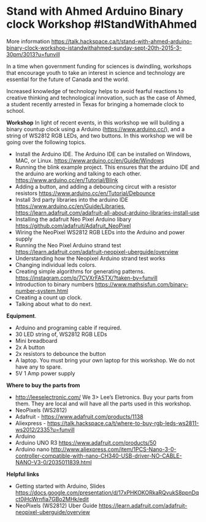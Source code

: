Stand with Ahmed Arduino Binary clock Workshop #IStandWithAhmed
===========================

More information 
https://talk.hackspace.ca/t/stand-with-ahmed-arduino-binary-clock-workshop-istandwithahmed-sunday-sept-20th-2015-3-30pm/3013?u=funvill

In a time when government funding for sciences is dwindling, workshops that encourage youth to take an interest in science and technology are essential for the future of Canada and the world. 

Increased knowledge of technology helps to avoid fearful reactions to creative thinking and technological innovation, such as the case of Ahmed, a student recently arrested in Texas for bringing a homemade clock to school.

**Workshop** 
In light of recent events, in this workshop we will building a binary countup clock using a Arduino (https://www.arduino.cc/), and a string of WS2812 RGB LEDs, and two buttons. 
In this workshop we will be going over the following topics. 
 
- Install the Arduino IDE. The Arduino IDE can be installed on Windows, MAC, or Linux.  https://www.arduino.cc/en/Guide/Windows
- Running the blink example project. This ensures that the arduino IDE and the arduino are working and talking to each other.  https://www.arduino.cc/en/Tutorial/Blink
- Adding a button, and adding a debouncing circut with a resistor resistors  https://www.arduino.cc/en/Tutorial/Debounce
- Install 3rd party libraries into the arduino IDE https://www.arduino.cc/en/Guide/Libraries, https://learn.adafruit.com/adafruit-all-about-arduino-libraries-install-use
- Installing the adafruit Neo Pixel Arduino libary https://github.com/adafruit/Adafruit_NeoPixel
- Wiring the NeoPixel WS2812 RGB LEDs into the Arduino and power supply 
- Running the Neo Pixel Arduino strand test   https://learn.adafruit.com/adafruit-neopixel-uberguide/overview  
- Understanding how the Neopixel Arduino strand test works
 - Changing individual leds colors. 
 - Creating simple algorithms for generating patterns. https://instagram.com/p/7CVXrFA5TX/?taken-by=funvill
- Introduction to binary numbers https://www.mathsisfun.com/binary-number-system.html
- Creating a count up clock. 
- Talking about what to do next. 
 
**Equipment**. 
- Arduino and programing cable if required. 
- 30 LED string of, WS2812 RGB LEDs 
- Mini breadboard 
- 2x A button 
- 2x resistors to debounce the button 
- A laptop. You must bring your own laptop for this workshop. We do not have any to spare. 
- 5V 1 Amp power supply 

**Where to buy the parts from** 

- http://leeselectronic.com/ We 3> Lee’s Eletronics. Buy your parts from them. They are local and will have all the parts used in this workshop. 
- NeoPixels (WS2812) 
 - Adafruit - https://www.adafruit.com/products/1138
  - Aliexpress - https://talk.hackspace.ca/t/where-to-buy-rgb-leds-ws2811-ws2012/2335?u=funvill
- Arduino
 - Arduino UNO R3 https://www.adafruit.com/products/50
 - Arduino nano http://www.aliexpress.com/item/1PCS-Nano-3-0-controller-compatible-with-nano-CH340-USB-driver-NO-CABLE-NANO-V3-0/2035011839.html

**Helpful links** 

- Getting started with Arduino, Slides https://docs.google.com/presentation/d/17xPHKOKORkaRQvukS8ppnDqct0jHcWrnfia7GBo2MHk/edit
- NeoPixels (WS2812) Uber Guide  https://learn.adafruit.com/adafruit-neopixel-uberguide/overview
